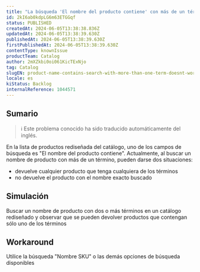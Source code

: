 ```yaml
---
title: "La búsqueda 'El nombre del producto contiene' con más de un término no funciona en la interfaz de usuario rediseñada del catálogo."
id: 2kI6ab0kdpLG6m63ETGGqf
status: PUBLISHED
createdAt: 2024-06-05T13:38:38.836Z
updatedAt: 2024-06-05T13:38:39.630Z
publishedAt: 2024-06-05T13:38:39.630Z
firstPublishedAt: 2024-06-05T13:38:39.630Z
contentType: knownIssue
productTeam: Catalog
author: 2mXZkbi0oi061KicTExNjo
tag: Catalog
slugEN: product-name-contains-search-with-more-than-one-term-doesnt-work-on-catalogs-redesigned-ui
locale: es
kiStatus: Backlog
internalReference: 1044571
---
```


## Sumario

>ℹ️ Este problema conocido ha sido traducido automáticamente del inglés.


En la lista de productos rediseñada del catálogo, uno de los campos de búsqueda es "El nombre del producto contiene". Actualmente, al buscar un nombre de producto con más de un término, pueden darse dos situaciones:

- devuelve cualquier producto que tenga cualquiera de los términos
- no devuelve el producto con el nombre exacto buscado


##

## Simulación


Buscar un nombre de producto con dos o más términos en un catálogo rediseñado y observar que se pueden devolver productos que contengan sólo uno de los términos



## Workaround


Utilice la búsqueda "Nombre SKU" o las demás opciones de búsqueda disponibles





